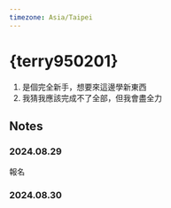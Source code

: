 ```yaml
---
timezone: Asia/Taipei 
---
```



# {terry950201}

1. 是個完全新手，想要來這邊學新東西
2. 我猜我應該完成不了全部，但我會盡全力


## Notes

<!-- Content_START -->

### 2024.08.29
報名

### 2024.08.30

<!-- Content_END -->
